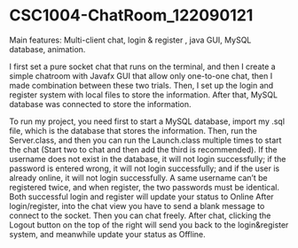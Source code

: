 # CSC1004-ChatRoom_122090121

Main features: Multi-client chat, login & register , java GUI, MySQL database, animation.

I first set a pure socket chat that runs on the terminal, and then I create a simple chatroom with Javafx GUI that allow only one-to-one chat, then I made combination between these two trials. Then, I set up the login and register system with local files to store the information. After that, MySQL database was connected to store the information.

To run my project, you need first to start a MySQL database, import my .sql file, which is the database that stores the information. Then, run the Server.class, and then you can run the Launch.class multiple times to start the chat (Start two to chat and then add the third is recommended). If the username does not exist in the database, it will not login successfully; if the password is entered wrong, it will not login successfully; and if the user is already online, it will not login successfully. A same username can’t be registered twice, and when register, the two passwords must be identical. Both successful login and register will update your status to Online After login/register, into the chat view you have to send a blank message to connect to the socket. Then you can chat freely. After chat, clicking the Logout button on the top of the right will send you back to the login&register system, and meanwhile update your status as Offline.


